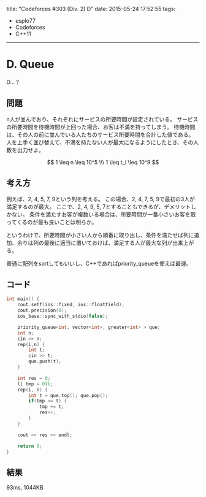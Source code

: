 title: "Codeforces #303 (Div. 2) D"
date: 2015-05-24 17:52:55
tags:
- esplo77
- Codeforces
- C++11
---

# D. Queue

D...？

## 問題

n人が並んでおり、それぞれにサービスの所要時間が設定されている。
サービスの所要時間を待機時間が上回った場合、お客は不満を持ってしまう。
待機時間は、その人の前に並んでいる人たちのサービス所要時間を合計した値である。
人を上手く並び替えて、不満を持たない人が最大になるようにしたとき、その人数を出力せよ。

$$
1 \leq n \leq 10^5 \\\
1 \leq t_i \leq 10^9
$$

## 考え方

例えば、2, 4, 5, 7, 9という列を考える。
この場合、2, 4, 7, 5, 9で最初の3人が満足するのが最大。
ここで、2, 4, 9, 5, 7とすることもできるが、デメリットしかない。
条件を満たすお客が複数いる場合は、所要時間が一番小さいお客を取ってくるのが最も良いことは明らか。

というわけで、所要時間が小さい人から順番に取り出し、条件を満たせば列に追加、余りは列の最後に適当に置いておけば、満足する人が最大な列が出来上がる。

普通に配列をsortしてもいいし、C++であればpriority_queueを使えば最速。

## コード
```C++
int main() {
    cout.setf(ios::fixed, ios::floatfield);
    cout.precision(8);
    ios_base::sync_with_stdio(false);

    priority_queue<int, vector<int>, greater<int> > que;
    int n;
    cin >> n;
    rep(i,n) {
        int t;
        cin >> t;
        que.push(t);
    }

    int res = 0;
    ll tmp = 0ll;
    rep(i, n) {
        int t = que.top(); que.pop();
        if(tmp <= t) {
            tmp += t;
            res++;
        }
    }

    cout << res << endl;

    return 0;
}
```

## 結果
93ms, 1044KB


